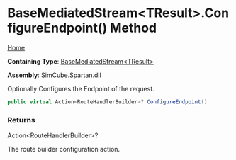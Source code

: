 # BaseMediatedStream\<TResult\>\.ConfigureEndpoint\(\) Method

[Home](../../../../README.md)

**Containing Type**: [BaseMediatedStream\<TResult\>](../README.md)

**Assembly**: SimCube\.Spartan\.dll

  
Optionally Configures the Endpoint of the request\.

```csharp
public virtual Action<RouteHandlerBuilder>? ConfigureEndpoint()
```

### Returns

Action\<RouteHandlerBuilder\>?

The route builder configuration action\.